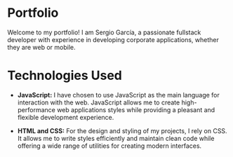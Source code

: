 # Portfolio
Welcome to my portfolio! I am Sergio García, a passionate fullstack developer with experience in developing corporate applications, whether they are web or mobile.

# Technologies Used
- **JavaScript:** I have chosen to use JavaScript as the main language for interaction with the web. JavaScript allows me to create high-performance web applications styles while providing a pleasant and flexible development experience.

- **HTML and CSS:** For the design and styling of my projects, I rely on CSS. It allows me to write styles efficiently and maintain clean code while offering a wide range of utilities for creating modern interfaces.
